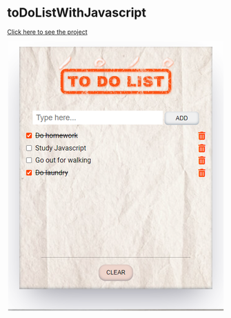 # toDoListWithJavascript
[Click here to see the project]( https://mehmetcakir1.github.io/toDoListWithJavascript/)
<br>

<div align="center"><img alt="Project" src="https://github.com/MehmetCakir1/toDoListWithJavascript/blob/main/toDoList.png"</div>

